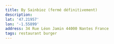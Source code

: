 ```yaml
---
title: By Sainbioz (fermé définitivement)
description:
lat: '47.21957'
lon: '-1.55899'
address: 34 Rue Léon Jamin 44000 Nantes France
tags: restaurant burger
---
```

